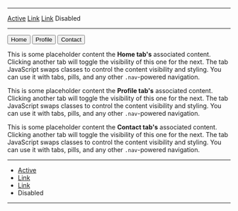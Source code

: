 <hr />
<nav class="nav">
<a class="nav-link active" aria-current="page" href="#">Active</a>
<a class="nav-link" href="#">Link</a>
<a class="nav-link" href="#">Link</a>
<a class="nav-link disabled" aria-disabled="true">Disabled</a>
</nav>
<hr />
<nav>
<div class="nav nav-tabs mb-3" id="nav-tab" role="tablist">
    <button class="nav-link active" id="nav-home-tab" data-bs-toggle="tab" data-bs-target="#nav-home" type="button" role="tab" aria-controls="nav-home" aria-selected="true">Home</button>
    <button class="nav-link" id="nav-profile-tab" data-bs-toggle="tab" data-bs-target="#nav-profile" type="button" role="tab" aria-controls="nav-profile" aria-selected="false" tabindex="-1">Profile</button>
    <button class="nav-link" id="nav-contact-tab" data-bs-toggle="tab" data-bs-target="#nav-contact" type="button" role="tab" aria-controls="nav-contact" aria-selected="false" tabindex="-1">Contact</button>
</div>
</nav>
<div class="tab-content" id="nav-tabContent">
<div class="tab-pane fade show active" id="nav-home" role="tabpanel" aria-labelledby="nav-home-tab">
    <p>This is some placeholder content the <strong>Home tab's</strong> associated content. Clicking another tab will toggle the visibility of this one for the next. The tab JavaScript swaps classes to control the content visibility and styling. You can use it with tabs, pills, and any other <code>.nav</code>-powered navigation.</p>
</div>
<div class="tab-pane fade" id="nav-profile" role="tabpanel" aria-labelledby="nav-profile-tab">
    <p>This is some placeholder content the <strong>Profile tab's</strong> associated content. Clicking another tab will toggle the visibility of this one for the next. The tab JavaScript swaps classes to control the content visibility and styling. You can use it with tabs, pills, and any other <code>.nav</code>-powered navigation.</p>
</div>
<div class="tab-pane fade" id="nav-contact" role="tabpanel" aria-labelledby="nav-contact-tab">
    <p>This is some placeholder content the <strong>Contact tab's</strong> associated content. Clicking another tab will toggle the visibility of this one for the next. The tab JavaScript swaps classes to control the content visibility and styling. You can use it with tabs, pills, and any other <code>.nav</code>-powered navigation.</p>
</div>
</div>
<hr />
<ul class="nav nav-pills">
<li class="nav-item">
    <a class="nav-link active" aria-current="page" href="#">Active</a>
</li>
<li class="nav-item">
    <a class="nav-link" href="#">Link</a>
</li>
<li class="nav-item">
    <a class="nav-link" href="#">Link</a>
</li>
<li class="nav-item">
    <a class="nav-link disabled" aria-disabled="true">Disabled</a>
</li>
</ul>
<hr />